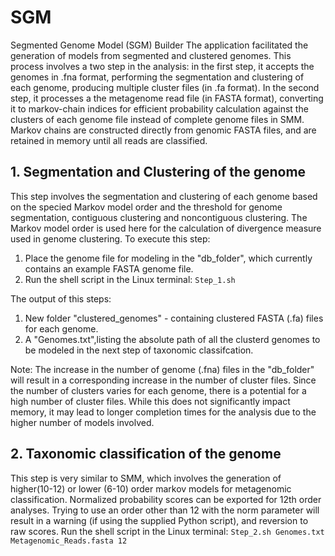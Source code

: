 # SGM
Segmented Genome Model (SGM) Builder
The application facilitated the generation of models from segmented and clustered genomes. This process involves a two step in the analysis: in the first step, it accepts the genomes in .fna format, performing the segmentation and clustering of each genome, producing multiple cluster files (in .fa format). In the second step, it processes a the metagenome read file (in FASTA format), converting it to markov-chain indices for efficient probability calculation against the clusters of each genome file instead of complete genome files in SMM. Markov chains are constructed directly from genomic FASTA files, and are retained in memory until all reads are classified.

## 1. Segmentation and Clustering of the genome

This step involves the segmentation and clustering of each genome based on the specied Markov model order and the threshold for genome segmentation, contiguous clustering and noncontiguous clustering. The Markov model order is used here for the calculation of divergence measure used in genome clustering.
To execute this step:
1. Place the genome file for modeling in the "db_folder", which currently contains an example FASTA genome file.
2. Run the shell script in the Linux terminal: `Step_1.sh`

The output of this steps:
1. New folder "clustered_genomes" - containing clustered FASTA (.fa) files for each genome.
2. A "Genomes.txt",listing the absolute path of all the clusterd genomes to be modeled in the next step of taxonomic classifcation.

Note: The increase in the number of genome (.fna) files in the "db_folder" will result in a corresponding increase in the number of cluster files. Since the number of clusters varies for each genome, there is a potential for a high number of cluster files. While this does not significantly impact memory, it may lead to longer completion times for the analysis due to the higher number of models involved.

## 2. Taxonomic classification of the genome
This step is very similar to SMM, which involves the generation of higher(10-12) or lower (6-10) order markov models for metagenomic classification. Normalized probability scores can be exported for 12th order analyses. Trying to use an order other than 12 with the norm parameter will result in a warning (if using the supplied Python script), and reversion to raw scores.
Run the shell script in the Linux terminal: 
`Step_2.sh Genomes.txt Metagenomic_Reads.fasta 12`
